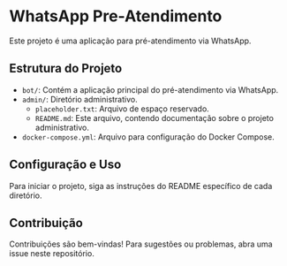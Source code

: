 # WhatsApp Pre-Atendimento

Este projeto é uma aplicação para pré-atendimento via WhatsApp.

## Estrutura do Projeto

- `bot/`: Contém a aplicação principal do pré-atendimento via WhatsApp.
- `admin/`: Diretório administrativo.
  - `placeholder.txt`: Arquivo de espaço reservado.
  - `README.md`: Este arquivo, contendo documentação sobre o projeto administrativo.
- `docker-compose.yml`: Arquivo para configuração do Docker Compose.

## Configuração e Uso

Para iniciar o projeto, siga as instruções do README específico de cada diretório.

## Contribuição

Contribuições são bem-vindas! Para sugestões ou problemas, abra uma issue neste repositório.
